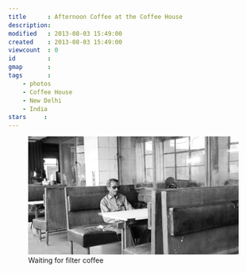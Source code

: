```yaml
---
title      : Afternoon Coffee at the Coffee House
description: 
modified   : 2013-08-03 15:49:00
created    : 2013-08-03 15:49:00
viewcount  : 0
id         : 
gmap       : 
tags       :
    - photos
    - Coffee House
    - New Delhi
    - India
stars     :
---
```


<figure>
    <img src="img/afternoon_coffee.jpg">
    <figcaption>Waiting for filter coffee</figcaption>
</figure>
